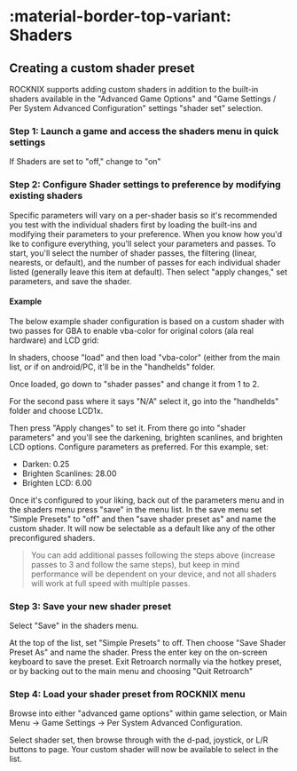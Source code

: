 # :material-border-top-variant: Shaders

## Creating a custom shader preset

ROCKNIX supports adding custom shaders in addition to the built-in shaders available in the "Advanced Game Options" and "Game Settings / Per System Advanced Configuration" settings "shader set" selection.

### Step 1: Launch a game and access the shaders menu in quick settings
If Shaders are set to "off," change to "on" 

### Step 2: Configure Shader settings to preference by modifying existing shaders
Specific parameters will vary on a per-shader basis so it's recommended you test with the individual shaders first by loading the built-ins and modifying their parameters to your preference. 
When you know how you'd lke to configure everything, you'll select your parameters and passes. To start, you'll select the number of shader passes, the filtering (linear, nearests, or default), and the number of passes for each individual shader listed (generally leave this item at default). Then select "apply changes," set parameters, and save the shader.

#### Example 
The below example shader configuration is based on a custom shader with two passes for GBA to enable vba-color for original colors (ala real hardware) and LCD grid:

In shaders, choose "load" and then load "vba-color" (either from the main list, or if on android/PC, it'll be in the "handhelds" folder.

Once loaded, go down to "shader passes" and change it from 1 to 2. 

For the second pass where it says "N/A" select it, go into the "handhelds" folder and choose LCD1x. 

Then press "Apply changes" to set it. From there go into "shader parameters" and you'll see the darkening, brighten scanlines, and brighten LCD options. Configure parameters as preferred. For this example, set:

* Darken: 0.25
* Brighten Scanlines: 28.00
* Brighten LCD: 6.00

Once it's configured to your liking, back out of the parameters menu and in the shaders menu press "save" in the menu list. In the save menu set "Simple Presets" to "off" and then "save shader preset as" and name the custom shader. It will now be selectable as a default like any of the other preconfigured shaders.

> You can add additional passes following the steps above (increase passes to 3 and follow the same steps), but keep in mind performance will be dependent on your device, and not all shaders will work at full speed with multiple passes.


### Step 3: Save your new shader preset
Select "Save" in the shaders menu.

At the top of the list, set "Simple Presets" to off. Then choose "Save Shader Preset As" and name the shader. Press the enter key on the on-screen keyboard to save the preset. Exit Retroarch normally via the hotkey preset, or by backing out to the main menu and choosing "Quit Retroarch"

### Step 4: Load your shader preset from ROCKNIX menu

Browse into either "advanced game options" within game selection, or Main Menu -> Game Settings -> Per System Advanced Configuration.

Select shader set, then browse through with the d-pad, joystick, or L/R buttons to page. Your custom shader will now be available to select in the list. 